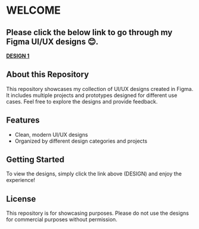 # WELCOME

## Please click the below link to go through my Figma UI/UX designs 😊.

[**DESIGN 1**](https://www.figma.com/community/file/1469730165151814536)

## About this Repository

This repository showcases my collection of UI/UX designs created in Figma. It includes multiple projects and prototypes designed for different use cases. Feel free to explore the designs and provide feedback.

## Features

- Clean, modern UI/UX designs
- Organized by different design categories and projects

## Getting Started

To view the designs, simply click the link above (DESIGN) and enjoy the experience!

## License

This repository is for showcasing purposes. Please do not use the designs for commercial purposes without permission.

